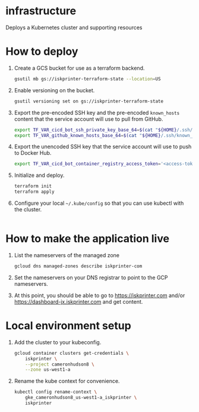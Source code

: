 # infrastructure

Deploys a Kubernetes cluster and supporting resources

# How to deploy

1. Create a GCS bucket for use as a terraform backend.
    ```bash
    gsutil mb gs://iskprinter-terraform-state --location=US
    ```

1. Enable versioning on the bucket.
    ```bash
    gsutil versioning set on gs://iskprinter-terraform-state
    ```

1. Export the pre-encoded SSH key and the pre-encoded `known_hosts` content that the service account will use to pull from GitHub.
    ```bash
    export TF_VAR_cicd_bot_ssh_private_key_base_64=$(cat "${HOME}/.ssh/IskprinterGitBot.id_rsa" | base64)
    export TF_VAR_github_known_hosts_base_64=$(cat "${HOME}/.ssh/known_hosts" | grep 'github' | base64)
    ```

1. Export the unencoded SSH key that the service account will use to push to Docker Hub.
    ```bash
    export TF_VAR_cicd_bot_container_registry_access_token='<access-token>'
    ```

1. Initialize and deploy.
    ```bash
    terraform init
    terraform apply
    ```

1. Configure your local `~/.kube/config` so that you can use kubectl with the cluster.
    ```bash
    
    ```

# How to make the application live

1. List the nameservers of the managed zone
    ```bash
    gcloud dns managed-zones describe iskprinter-com
    ```
    

1. Set the nameservers on your DNS registrar to point to the GCP nameservers.

1. At this point, you should be able to go to https://iskprinter.com and/or https://dashboard-jx.iskprinter.com and get content.

# Local environment setup

1. Add the cluster to your kubeconfig.
    ```bash
    gcloud container clusters get-credentials \
        iskprinter \
        --project cameronhudson8 \
        --zone us-west1-a
    ```

1. Rename the kube context for convenience.
    ```bash
    kubectl config rename-context \
        gke_cameronhudson8_us-west1-a_iskprinter \
        iskprinter
    ```
